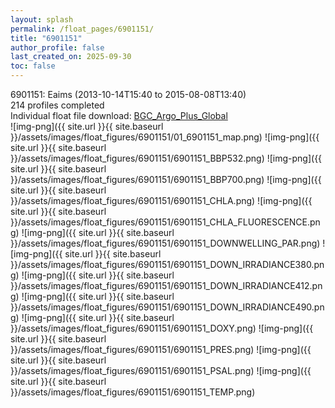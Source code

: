 ```yaml
---
layout: splash
permalink: /float_pages/6901151/
title: "6901151"
author_profile: false
last_created_on: 2025-09-30
toc: false
---
```

 
6901151: Eaims (2013-10-14T15:40 to 2015-08-08T13:40)\
214 profiles completed\
Individual float file download: [BGC_Argo_Plus_Global](https://ftp.soest.hawaii.edu/bgc_argo_plus/Individual_Floats/outliers_removed/6901151_Sprof_processed.nc)\
![img-png]({{ site.url }}{{ site.baseurl }}/assets/images/float_figures/6901151/01_6901151_map.png)
![img-png]({{ site.url }}{{ site.baseurl }}/assets/images/float_figures/6901151/6901151_BBP532.png)
![img-png]({{ site.url }}{{ site.baseurl }}/assets/images/float_figures/6901151/6901151_BBP700.png)
![img-png]({{ site.url }}{{ site.baseurl }}/assets/images/float_figures/6901151/6901151_CHLA.png)
![img-png]({{ site.url }}{{ site.baseurl }}/assets/images/float_figures/6901151/6901151_CHLA_FLUORESCENCE.png)
![img-png]({{ site.url }}{{ site.baseurl }}/assets/images/float_figures/6901151/6901151_DOWNWELLING_PAR.png)
![img-png]({{ site.url }}{{ site.baseurl }}/assets/images/float_figures/6901151/6901151_DOWN_IRRADIANCE380.png)
![img-png]({{ site.url }}{{ site.baseurl }}/assets/images/float_figures/6901151/6901151_DOWN_IRRADIANCE412.png)
![img-png]({{ site.url }}{{ site.baseurl }}/assets/images/float_figures/6901151/6901151_DOWN_IRRADIANCE490.png)
![img-png]({{ site.url }}{{ site.baseurl }}/assets/images/float_figures/6901151/6901151_DOXY.png)
![img-png]({{ site.url }}{{ site.baseurl }}/assets/images/float_figures/6901151/6901151_PRES.png)
![img-png]({{ site.url }}{{ site.baseurl }}/assets/images/float_figures/6901151/6901151_PSAL.png)
![img-png]({{ site.url }}{{ site.baseurl }}/assets/images/float_figures/6901151/6901151_TEMP.png)
